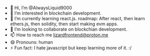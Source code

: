 - 👋 Hi, I’m @AlwaysLiquid9000
- 👀 I’m interested in blockchain development.
- 🌱 I’m currently learning react.js. roadmap: After react, then learn ethers.js, then solidity, then start making evm apps.
- 💞️ I’m looking to collaborate on blockchian development.
- 📫 How to reach me lizardfrontend@proton.me
- 😄 Pronouns: human
- ⚡ Fun fact: I hate javascript but keep learning more of it.  :/

<!---
AlwaysLiquid9000/AlwaysLiquid9000 is a ✨ special ✨ repository because its `README.md` (this file) appears on your GitHub profile.
You can click the Preview link to take a look at your changes.
--->
